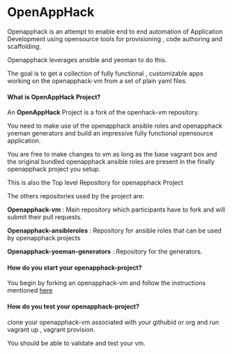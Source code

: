 # OpenAppHack

Openapphack is an attempt to enable end to end automation of Application Development using opensource tools for provisioning , code authoring and scaffolding.

Openapphack leverages ansible and yeoman to do this. 

The goal is to get a collection of fully functional , customizable apps working on the openapphack-vm from a set of plain yaml files. 


#### What is OpenAppHack Project?


An **OpenAppHack** Project is a fork of the openhack-vm repository.

You need to make use of the openapphack ansible roles and openapphack yoeman generators and build an impressive fully functional opensource application. 

You are free to make changes to vm as long as the base vagrant box and the original bundled openapphack ansible roles are present in the finally openapphack project you setup.

This is also the Top level Repository for openapphack Project 

The others repositories used by the project are:

**Openapphack-vm** : Main repository which participants have to fork and will submit their pull requests.

**Openapphack-ansibleroles** : Repository for ansible roles that can be used by openapphack projects 

**Openapphack-yoeman-generators** : Repository for the generators. 


#### How do you start your openapphack-project?

You begin by forking an openapphack-vm and follow the instructions mentioned [here](https://github.com/WiproOpenSourcePractice/openapphack-vm/blob/master/README.md)

#### How do you test your openapphack-project?

clone your openapphack-vm associated with your githubid or org and run vagrant up , vagrant provision.

You should be able to validate and test your vm.

